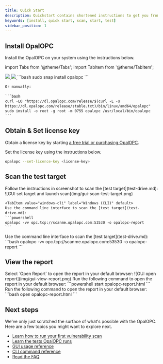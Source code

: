 ```yaml
---
title: Quick Start
description: Quickstart contains shortened instructions to get you from zero to hero with OPC UA security testing.
keywords: [install, quick start, scan, start, test]
sidebar_position: 1
---
```


## Install OpalOPC

Install the OpalOPC on your system using the instructions below.

import Tabs from '@theme/Tabs';
import TabItem from '@theme/TabItem';

<Tabs groupId="operating-systems">
  <TabItem value="windows" label="Windows" default>
<a href="https://apps.microsoft.com/detail/OpalOPC/9N89VWR0GK7H?launch=true
	&mode=mini">
	<img src="https://get.microsoft.com/images/en-gb%20dark.svg" width="200"/>
</a>
  </TabItem>
  <TabItem value="windows-cli" label="Windows (CLI)" default>
<a href="https://apps.microsoft.com/detail/OpalOPC/9N89VWR0GK7H?launch=true
	&mode=mini">
	<img src="https://get.microsoft.com/images/en-gb%20dark.svg" width="200"/>
</a>
  </TabItem>
  <TabItem value="linux" label="Linux">
    ```bash
    sudo snap install opalopc
    ```

    Or manually:
    
    ```bash
    curl -LO "https://dl.opalopc.com/release/$(curl -L -s https://dl.opalopc.com/release/stable.txt)/bin/linux/amd64/opalopc"
    sudo install -o root -g root -m 0755 opalopc /usr/local/bin/opalopc
    ```
  </TabItem>
</Tabs>

## Obtain & Set license key

Obtain a license key by starting [a free trial or purchasing OpalOPC](/#starthere).

Set the license key using the instructions below.

```bash
opalopc --set-licence-key <license-key>
```

## Scan the test target

<Tabs groupId="operating-systems">
  <TabItem value="windows" label="Windows" default>
  Follow the instructions in screenshot to scan the [test target](test-drive.md):
  ![GUI set target and launch scan](img/gui-scan-test-target.png)
  </TabItem>

    <TabItem value="windows-cli" label="Windows (CLI)" default>
    Use the command line interface to scan the [test target](test-drive.md):
    ```powershell
    opalopc -vv opc.tcp://scanme.opalopc.com:53530 -o opalopc-report
    ```
  </TabItem>
  <TabItem value="linux" label="Linux">
  Use the command line interface to scan the [test target](test-drive.md):
    ```bash
    opalopc -vv opc.tcp://scanme.opalopc.com:53530 -o opalopc-report
    ```
  </TabItem>
</Tabs>


## View the report

<Tabs groupId="operating-systems">
  <TabItem value="windows" label="Windows" default>
  Select `Open Report` to open the report in your default browser:
  ![GUI open report](img/gui-view-report.png)
  </TabItem>
    <TabItem value="windows-cli" label="Windows (CLI)" default>
    Run the following command to open the report in your default browser:
    ```powershell
    start opalopc-report.html
    ```
  </TabItem>
  <TabItem value="linux" label="Linux">
  Run the following command to open the report in your default browser:
    ```bash
    open opalopc-report.html
    ```
  </TabItem>
</Tabs>

## Next steps

We've only just scratched the surface of what's possible with the OpalOPC.
Here are a few topics you might want to explore next.

* [Learn how to run your first vulnerability scan](../tutorials/first-vulnerability-scan.md)
* [Learn the tests OpalOPC runs](../faq.md#what-kind-of-tests-does-opalopc-run)
* [GUI usage reference](../gui-reference.md)
* [CLI command reference](../cli-command-reference.md)
* [Read the FAQ](../faq.md)
